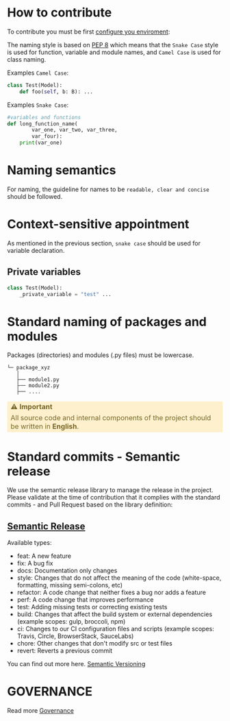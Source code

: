 # How to contribute

To contribute you must be first [configure you enviroment](https://github.com/bancolombia/devsecops-engine-tools/blob/trunk/docs/ENVIROMENT_CONFIGURATION.md):

The naming style is based on [PEP 8](https://peps.python.org/pep-0008/) which means that the `Snake Case` style is used for function, variable and module names, and `Camel Case` is used for class naming.

Examples `Camel Case`:
```python
class Test(Model):
    def foo(self, b: B): ...
```


Examples `Snake Case`:
```python
#variables and functions
def long_function_name(
        var_one, var_two, var_three,
        var_four):
    print(var_one)
```

# Naming semantics
For naming, the guideline for names to be ``readable, clear and concise`` should be followed.

# Context-sensitive appointment

As mentioned in the previous section, `snake case` should be used for variable declaration.

##  Private variables

```python
class Test(Model):
    _private_variable = "test" ...
```

# Standard naming of packages and modules

Packages (directories) and modules (.py files) must be lowercase.

```
└─ package_xyz
   │   
   ├── module1.py
   ├── module2.py
   ├── .... 
```

<table>
  <tbody>
    <tr style="background-color:#fef0cc;color: rgba(120,103,40,255);border-style: hidden" id="ROW1">
      <td><b>⚠️ Important </b></td>
    </tr>
    <tr style="background-color:#fef0cc;color: rgba(120,103,40,255);border-style: hidden" id="ROW2">
      <td>All source code and internal components of the project should be written in <b>English</b>.
       </td>
    </tr>
  </tbody>
</table>

# Standard commits - Semantic release

We use the semantic release library to manage the release in the project. Please validate at the time of contribution that it complies with the standard commits - and Pull Request based on the library definition:

## [Semantic Release](https://semantic-release.gitbook.io/semantic-release)

Available types:
 - feat: A new feature
 - fix: A bug fix
 - docs: Documentation only changes
 - style: Changes that do not affect the meaning of the code (white-space, formatting, missing semi-colons, etc)
 - refactor: A code change that neither fixes a bug nor adds a feature
 - perf: A code change that improves performance
 - test: Adding missing tests or correcting existing tests
 - build: Changes that affect the build system or external dependencies (example scopes: gulp, broccoli, npm)
 - ci: Changes to our CI configuration files and scripts (example scopes: Travis, Circle, BrowserStack, SauceLabs)
 - chore: Other changes that don't modify src or test files
 - revert: Reverts a previous commit

You can find out more here. [Semantic Versioning](https://semver.org/)

# GOVERNANCE

Read more [Governance](https://github.com/bancolombia/devsecops-engine-tools/blob/trunk/docs/GOVERNANCE.md)